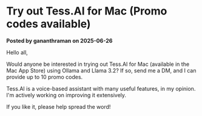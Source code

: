# Try out Tess.AI for Mac (Promo codes available)

**Posted by gananthraman on 2025-06-26**

Hello all,

Would anyone be interested in trying out Tess.AI for Mac (available in the Mac App Store) using Ollama and Llama 3.2? If so, send me a DM, and I can provide up to 10 promo codes.

Tess.AI is a voice-based assistant with many useful features, in my opinion. I'm actively working on improving it extensively.

If you like it, please help spread the word!